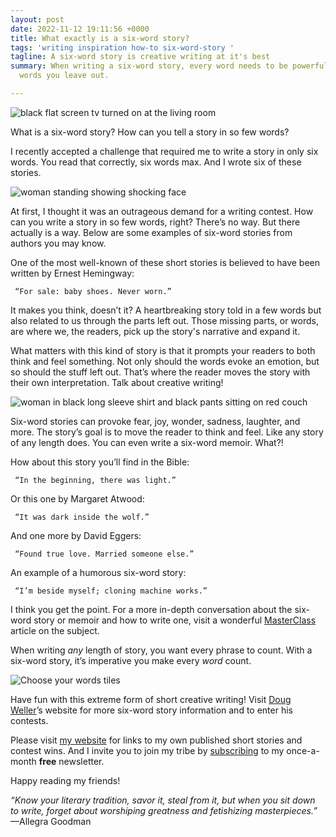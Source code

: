 ```yaml
---
layout: post
date: 2022-11-12 19:11:56 +0000
title: What exactly is a six-word story?
tags: 'writing inspiration how-to six-word-story '
tagline: A six-word story is creative writing at it's best
summary: When writing a six-word story, every word needs to be powerful, even the
  words you leave out.

---
```

![black flat screen tv turned on at the living room](https://images.unsplash.com/photo-1617575521317-d2974f3b56d2?ixlib=rb-4.0.3&ixid=MnwxMjA3fDB8MHxzZWFyY2h8MXx8c3RvcnklMjB0ZWxsaW5nfGVufDB8fDB8fA%3D%3D&w=1000&q=80)

What is a six-word story? How can you tell a story in so few words?

I recently accepted a challenge that required me to write a story in only six words. You read that correctly, six words max. And I wrote six of these stories.

![woman standing showing shocking face](https://images.unsplash.com/photo-1543291436-d2508229d0ca?ixlib=rb-4.0.3&ixid=MnwxMjA3fDB8MHxzZWFyY2h8MTJ8fHN1cnByaXNlfGVufDB8fDB8fA%3D%3D&w=1000&q=80)

At first, I thought it was an outrageous demand for a writing contest. How can you write a story in so few words, right? There’s no way. But there actually is a way. Below are some examples of six-word stories from authors you may know.

One of the most well-known of these short stories is believed to have been written by Ernest Hemingway:

     “For sale: baby shoes. Never worn.”

It makes you think, doesn’t it? A heartbreaking story told in a few words but also related to us through the parts left out. Those missing parts, or words, are where we, the readers, pick up the story's narrative and expand it.

What matters with this kind of story is that it prompts your readers to both think and feel something. Not only should the words evoke an emotion, but so should the stuff left out. That’s where the reader moves the story with their own interpretation. Talk about creative writing!

![woman in black long sleeve shirt and black pants sitting on red couch](https://images.unsplash.com/photo-1616696695535-98369e260e7a?ixlib=rb-4.0.3&ixid=MnwxMjA3fDB8MHxzZWFyY2h8NHx8ZmVlbGluZ3N8ZW58MHx8MHx8&w=1000&q=80)

Six-word stories can provoke fear, joy, wonder, sadness, laughter, and more. The story’s goal is to move the reader to think and feel. Like any story of any length does. You can even write a six-word memoir. What?!

How about this story you’ll find in the Bible:

     “In the beginning, there was light.”

Or this one by Margaret Atwood:

     “It was dark inside the wolf.”

And one more by David Eggers:

     “Found true love. Married someone else.”

An example of a humorous six-word story:

     “I’m beside myself; cloning machine works.”

I think you get the point. For a more in-depth conversation about the six-word story or memoir and how to write one, visit a wonderful [MasterClass](https://www.masterclass.com/articles/how-to-write-an-unforgettable-six-word-story "MasterClass") article on the subject.

When writing _any_ length of story, you want every phrase to count. With a six-word story, it’s imperative you make every _word_ count.

![Choose your words tiles](https://images.unsplash.com/photo-1555431189-0fabf2667795?ixlib=rb-4.0.3&ixid=MnwxMjA3fDB8MHxzZWFyY2h8Mnx8d29yZHN8ZW58MHx8MHx8&w=1000&q=80)

Have fun with this extreme form of short creative writing! Visit [Doug Weller](https://www.dougweller.net/example-of-a-six-word-story/ "Doug Weller")’s website for more six-word story information and to enter his contests.

Please visit [my website](https://www.lindajuliano.com/ "my website") for links to my own published short stories and contest wins. And I invite you to join my tribe by [subscribing](https://www.lindajuliano.com/subscribe "subscribing") to my once-a-month **free** newsletter.

Happy reading my friends!

_“Know your literary tradition, savor it, steal from it, but when you sit down to write, forget about worshiping greatness and fetishizing masterpieces.”_ —Allegra Goodman